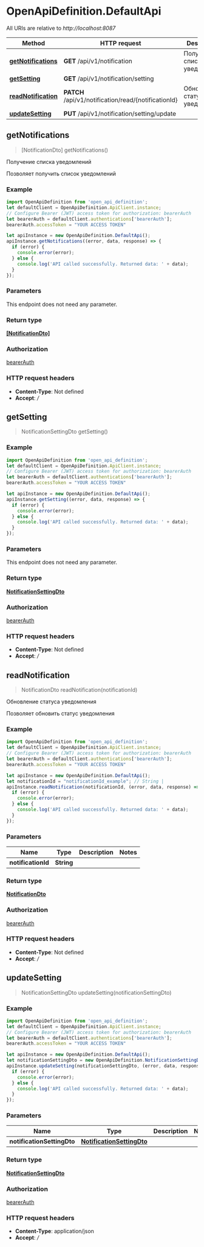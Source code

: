# OpenApiDefinition.DefaultApi

All URIs are relative to *http://localhost:8087*

Method | HTTP request | Description
------------- | ------------- | -------------
[**getNotifications**](DefaultApi.md#getNotifications) | **GET** /api/v1/notification | Получение списка уведомлений
[**getSetting**](DefaultApi.md#getSetting) | **GET** /api/v1/notification/setting | 
[**readNotification**](DefaultApi.md#readNotification) | **PATCH** /api/v1/notification/read/{notificationId} | Обновление статуса уведомления
[**updateSetting**](DefaultApi.md#updateSetting) | **PUT** /api/v1/notification/setting/update | 



## getNotifications

> [NotificationDto] getNotifications()

Получение списка уведомлений

Позволяет получить список уведомлений

### Example

```javascript
import OpenApiDefinition from 'open_api_definition';
let defaultClient = OpenApiDefinition.ApiClient.instance;
// Configure Bearer (JWT) access token for authorization: bearerAuth
let bearerAuth = defaultClient.authentications['bearerAuth'];
bearerAuth.accessToken = "YOUR ACCESS TOKEN"

let apiInstance = new OpenApiDefinition.DefaultApi();
apiInstance.getNotifications((error, data, response) => {
  if (error) {
    console.error(error);
  } else {
    console.log('API called successfully. Returned data: ' + data);
  }
});
```

### Parameters

This endpoint does not need any parameter.

### Return type

[**[NotificationDto]**](NotificationDto.md)

### Authorization

[bearerAuth](../README.md#bearerAuth)

### HTTP request headers

- **Content-Type**: Not defined
- **Accept**: */*


## getSetting

> NotificationSettingDto getSetting()



### Example

```javascript
import OpenApiDefinition from 'open_api_definition';
let defaultClient = OpenApiDefinition.ApiClient.instance;
// Configure Bearer (JWT) access token for authorization: bearerAuth
let bearerAuth = defaultClient.authentications['bearerAuth'];
bearerAuth.accessToken = "YOUR ACCESS TOKEN"

let apiInstance = new OpenApiDefinition.DefaultApi();
apiInstance.getSetting((error, data, response) => {
  if (error) {
    console.error(error);
  } else {
    console.log('API called successfully. Returned data: ' + data);
  }
});
```

### Parameters

This endpoint does not need any parameter.

### Return type

[**NotificationSettingDto**](NotificationSettingDto.md)

### Authorization

[bearerAuth](../README.md#bearerAuth)

### HTTP request headers

- **Content-Type**: Not defined
- **Accept**: */*


## readNotification

> NotificationDto readNotification(notificationId)

Обновление статуса уведомления

Позволяет обновить статус уведомления

### Example

```javascript
import OpenApiDefinition from 'open_api_definition';
let defaultClient = OpenApiDefinition.ApiClient.instance;
// Configure Bearer (JWT) access token for authorization: bearerAuth
let bearerAuth = defaultClient.authentications['bearerAuth'];
bearerAuth.accessToken = "YOUR ACCESS TOKEN"

let apiInstance = new OpenApiDefinition.DefaultApi();
let notificationId = "notificationId_example"; // String | 
apiInstance.readNotification(notificationId, (error, data, response) => {
  if (error) {
    console.error(error);
  } else {
    console.log('API called successfully. Returned data: ' + data);
  }
});
```

### Parameters


Name | Type | Description  | Notes
------------- | ------------- | ------------- | -------------
 **notificationId** | **String**|  | 

### Return type

[**NotificationDto**](NotificationDto.md)

### Authorization

[bearerAuth](../README.md#bearerAuth)

### HTTP request headers

- **Content-Type**: Not defined
- **Accept**: */*


## updateSetting

> NotificationSettingDto updateSetting(notificationSettingDto)



### Example

```javascript
import OpenApiDefinition from 'open_api_definition';
let defaultClient = OpenApiDefinition.ApiClient.instance;
// Configure Bearer (JWT) access token for authorization: bearerAuth
let bearerAuth = defaultClient.authentications['bearerAuth'];
bearerAuth.accessToken = "YOUR ACCESS TOKEN"

let apiInstance = new OpenApiDefinition.DefaultApi();
let notificationSettingDto = new OpenApiDefinition.NotificationSettingDto(); // NotificationSettingDto | 
apiInstance.updateSetting(notificationSettingDto, (error, data, response) => {
  if (error) {
    console.error(error);
  } else {
    console.log('API called successfully. Returned data: ' + data);
  }
});
```

### Parameters


Name | Type | Description  | Notes
------------- | ------------- | ------------- | -------------
 **notificationSettingDto** | [**NotificationSettingDto**](NotificationSettingDto.md)|  | 

### Return type

[**NotificationSettingDto**](NotificationSettingDto.md)

### Authorization

[bearerAuth](../README.md#bearerAuth)

### HTTP request headers

- **Content-Type**: application/json
- **Accept**: */*

